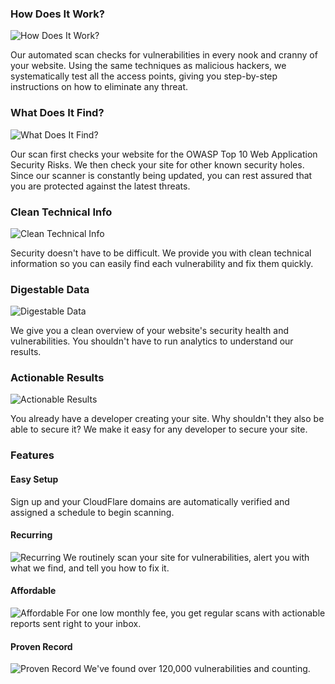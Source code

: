 ### How Does It Work?
![How Does It Work?](/images/apps/tinfoil_security_website_security_scanning/how-it-works.png)

Our automated scan checks for vulnerabilities in every nook and cranny of your website. Using the same techniques as malicious hackers, we systematically test all the access points, giving you step-by-step instructions on how to eliminate any threat.

### What Does It Find?
![What Does It Find?](/images/apps/tinfoil_security_website_security_scanning/what-it-finds.png)

Our scan first checks your website for the OWASP Top 10 Web Application Security Risks. We then check your site for other known security holes. Since our scanner is constantly being updated, you can rest assured that you are protected against the latest threats.

### Clean Technical Info
![Clean Technical Info](/images/apps/tinfoil_security_website_security_scanning/clean-tech-info.png)

Security doesn't have to be difficult. We provide you with clean technical information so you can easily find each vulnerability and fix them quickly.

### Digestable Data
![Digestable Data](/images/apps/tinfoil_security_website_security_scanning/digestible-data.png)

We give you a clean overview of your website's security health and vulnerabilities. You shouldn't have to run analytics to understand our results.

### Actionable Results
![Actionable Results](/images/apps/tinfoil_security_website_security_scanning/actionable-results.png)

You already have a developer creating your site. Why shouldn't they also be able to secure it? We make it easy for any developer to secure your site.

### Features
#### Easy Setup
Sign up and your CloudFlare domains are automatically verified and assigned a schedule to begin scanning.

#### Recurring
![Recurring](/images/apps/tinfoil_security_website_security_scanning/calendar-color.png)
We routinely scan your site for vulnerabilities, alert you with what we find, and tell you how to fix it.

#### Affordable
![Affordable](/images/apps/tinfoil_security_website_security_scanning/pig-color.png)
For one low monthly fee, you get regular scans with actionable reports sent right to your inbox.

#### Proven Record
![Proven Record](/images/apps/tinfoil_security_website_security_scanning/safe-color.png)
We've found over 120,000 vulnerabilities and counting.
